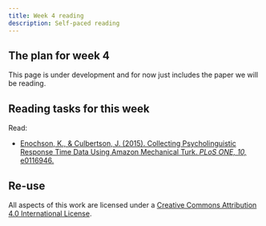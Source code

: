```yaml
---
title: Week 4 reading
description: Self-paced reading
---
```


## The plan for week 4

This page is under development and for now just includes the paper we will be reading.


## Reading tasks for this week

Read:
- [Enochson, K., & Culbertson, J. (2015). Collecting Psycholinguistic Response Time Data Using Amazon Mechanical Turk.
*PLoS ONE, 10,* e0116946.](https://doi.org/10.1371/journal.pone.0116946)


## Re-use

All aspects of this work are licensed under a [Creative Commons Attribution 4.0 International License](http://creativecommons.org/licenses/by/4.0/).
